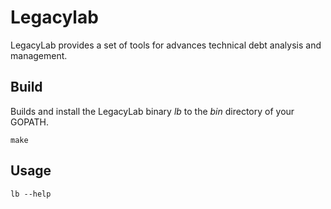 # Legacylab

LegacyLab provides a set of tools for advances technical debt analysis and management.

## Build

Builds and install the LegacyLab binary _lb_ to the _bin_ directory of your
GOPATH.

```
make
```

## Usage

```
lb --help
```